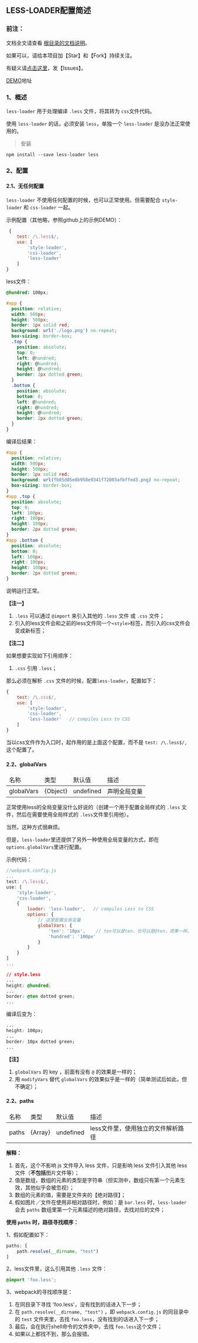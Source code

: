﻿<h2>LESS-LOADER配置简述</h2>

<h3>前注：</h3>

文档全文请查看 [根目录的文档说明](https://github.com/qq20004604/webpack-study)。

如果可以，请给本项目加【Star】和【Fork】持续关注。

有疑义请[点击这里](https://github.com/qq20004604/webpack-study/issues)，发【Issues】。

[DEMO](https://github.com/qq20004604/webpack-study/tree/master/5%E3%80%81Loader/less_loader)地址

<h3>1、概述</h3>

``less-loader`` 用于处理编译 ``.less`` 文件，将其转为 ``css``文件代码。

使用 ``less-loader`` 的话，必须安装 ``less``，单独一个 ``less-loader`` 是没办法正常使用的。

> 安装

```
npm install --save less-loader less
```

<h3>2、配置</h3>

<h4>2.1、无任何配置</h4>

``less-loader`` 不使用任何配置的时候，也可以正常使用。但需要配合 ``style-loader`` 和 ``css-loader`` 一起。

示例配置（其他略，参照github上的示例DEMO）：

```javascript
 {
    test: /\.less$/,
    use: [
        'style-loader',
        'css-loader',
        'less-loader'
    ]
}
```

less文件：

```css
@hundred: 100px;

#app {
  position: relative;
  width: 500px;
  height: 500px;
  border: 1px solid red;
  background: url('./logo.png') no-repeat;
  box-sizing: border-box;
  .top {
    position: absolute;
    top: 0;
    left: @hundred;
    right: @hundred;
    height: @hundred;
    border: 2px dotted green;
  }
  .bottom {
    position: absolute;
    bottom: 0;
    left: @hundred;
    right: @hundred;
    height: @hundred;
    border: 2px dotted green;
  }
}
```

编译后结果：

```css
#app {
  position: relative;
  width: 500px;
  height: 500px;
  border: 1px solid red;
  background: url(fb05d05e8b958e9341f72003afbffed3.png) no-repeat;
  box-sizing: border-box;
}
#app .top {
  position: absolute;
  top: 0;
  left: 100px;
  right: 100px;
  height: 100px;
  border: 2px dotted green;
}
#app .bottom {
  position: absolute;
  bottom: 0;
  left: 100px;
  right: 100px;
  height: 100px;
  border: 2px dotted green;
}
```

说明运行正常。

<b>【注一】</b>

1. ``.less`` 可以通过 ``@import`` 来引入其他的 ``.less`` 文件 或 ``.css`` 文件；
2. 引入的less文件会和之前的less文件同一个``<style>``标签，而引入的css文件会变成新标签；

<b>【注二】</b>

如果想要实现如下引用顺序：

1. ``.css`` 引用 ``.less``；

那么必须在解析 ``.css`` 文件的时候，配置``less-loader``，配置如下：

```javascript
{
    test: /\.css$/,
    use: [
        'style-loader',
        'css-loader',
        'less-loader'   // compiles Less to CSS
    ]
}
```

当以css文件作为入口时，起作用的是上面这个配置，而不是 ``test: /\.less$/,`` 这个配置了。


<h4>2.2、globalVars</h4>

<table>
    <thead>
    <tr>
        <td>名称</td>
        <td>类型</td>
        <td>默认值</td>
        <td>描述</td>
    </tr>
    </thead>
    <tbody>
    <tr>
    	<td>globalVars</td>
    	<td>{Object}</td>
    	<td>undefined</td>
    	<td>声明全局变量</td>
	</tr>
	</tbody>
</table>

正常使用less的全局变量没什么好说的（创建一个用于配置全局样式的 ``.less`` 文件，然后在需要使用全局样式的 ``.less``文件里引用他）。

当然，这种方式很麻烦。

但是，``less-loader``里还提供了另外一种使用全局变量的方式，即在``options.globalVars``里进行配置。

示例代码：

```javascript
//webpack.config.js
...
test: /\.less$/,
use: [
    'style-loader',
    'css-loader',
    {
        loader: 'less-loader',   // compiles Less to CSS
        options: {
            // 这里配置全局变量
            globalVars: {
                'ten': '10px',    // ten可以是ten，也可以是@ten，效果一样，下同
                'hundred': '100px'
            }
        }
    }
]
...
```

```css
// style.less
...
height: @hundred;
...
border: @ten dotted green;
...
```

编译后变为：

```css
...
height: 100px;
...
border: 10px dotted green;
...
```

<b>【注】</b>

1. ``globalVars`` 的 key ，前面有没有 ``@`` 的效果是一样的；
2. 用 ``modifyVars`` 替代 ``globalVars`` 的效果似乎是一样的（简单测试后如此，但不确定）；


<h4>2.2、paths</h4>

<table>
    <thead>
    <tr>
        <td>名称</td>
        <td>类型</td>
        <td>默认值</td>
        <td>描述</td>
    </tr>
    </thead>
    <tbody>
    <tr>
    	<td>paths</td>
    	<td>{Array}</td>
    	<td>undefined</td>
    	<td>less文件里，使用独立的文件解析路径</td>
	</tr>
	</tbody>
</table>

<b>解释：</b>

1. 首先，这个不影响 js 文件导入 less 文件，只是影响 less 文件引入其他 less 文件（<b>不包括</b>图片文件等）；
2. 值是数组，数组的元素的类型是字符串（但实测中，数组只有第一个元素生效，其他似乎会被忽视）；
3. 数组的元素的值，需要是文件夹的【绝对路径】；
4. 假如图片／文件在使用非相对路径时，例如：是 ``bar.less`` 时，``less-loader`` 会去 ``paths`` 数组里第一个元素描述的绝对路径，去找对应的文件；

<b>使用 ``paths`` 时，路径寻找顺序：</b>

1、假如配置如下：

```javascript
paths: [
    path.resolve(__dirname, "test")
]
```

2、less文件里，这么引用其他 ``.less`` 文件：

```css
@import 'foo.less';
```

3、webpack的寻找顺序是：

1. 在同目录下寻找 'foo.less'，没有找到的话进入下一步；
2. 在 ``path.resolve(__dirname, "test")`` ，即 ``webpack.config.js`` 的同目录中的 ``test`` 文件夹里，去找 ``foo.less``，没有找到的话进入下一步；
3. 最后，会在执行shell命令的文件夹中，去找 ``foo.less``这个文件；
4. 如果以上都找不到，那么会报错。

